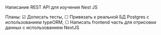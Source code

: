 Написание REST API для изучения Nest JS

Планы:
☑ Дописать тесты,
☐ Привязать к реальной БД Postgres с использованием typeORM,
☐ Написать frontend часть для отрисовки данных с использованием NextJS
